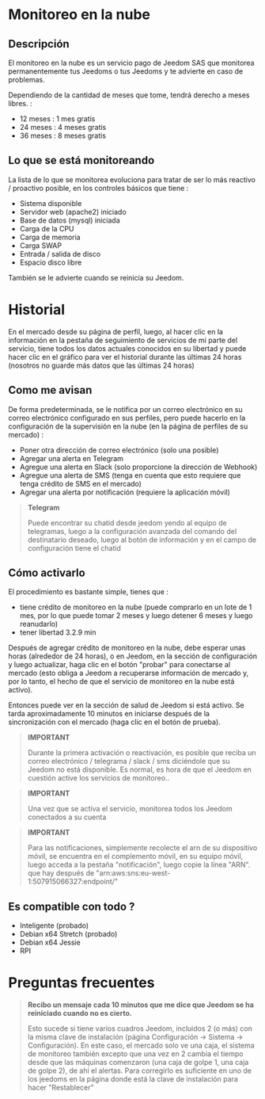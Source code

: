 # Monitoreo en la nube

## Descripción

El monitoreo en la nube es un servicio pago de Jeedom SAS que monitorea permanentemente tus Jeedoms o tus Jeedoms y te advierte en caso de problemas.

Dependiendo de la cantidad de meses que tome, tendrá derecho a meses libres. : 

- 12 meses : 1 mes gratis
- 24 meses : 4 meses gratis
- 36 meses : 8 meses gratis

## Lo que se está monitoreando

La lista de lo que se monitorea evoluciona para tratar de ser lo más reactivo / proactivo posible, en los controles básicos que tiene : 

- Sistema disponible
- Servidor web (apache2) iniciado
- Base de datos (mysql) iniciada
- Carga de la CPU
- Carga de memoria
- Carga SWAP
- Entrada / salida de disco
- Espacio disco libre

También se le advierte cuando se reinicia su Jeedom.

# Historial

En el mercado desde su página de perfil, luego, al hacer clic en la información en la pestaña de seguimiento de servicios de mi parte del servicio, tiene todos los datos actuales conocidos en su libertad y puede hacer clic en el gráfico para ver el historial durante las últimas 24 horas (nosotros no guarde más datos que las últimas 24 horas)

## Como me avisan

De forma predeterminada, se le notifica por un correo electrónico en su correo electrónico configurado en sus perfiles, pero puede hacerlo en la configuración de la supervisión en la nube (en la página de perfiles de su mercado) : 

- Poner otra dirección de correo electrónico (solo una posible)
- Agregar una alerta en Telegram
- Agregue una alerta en Slack (solo proporcione la dirección de Webhook)
- Agregue una alerta de SMS (tenga en cuenta que esto requiere que tenga crédito de SMS en el mercado)
- Agregar una alerta por notificación (requiere la aplicación móvil) 

> **Telegram**
>
> Puede encontrar su chatid desde jeedom yendo al equipo de telegramas, luego a la configuración avanzada del comando del destinatario deseado, luego al botón de información y en el campo de configuración tiene el chatid

## Cómo activarlo

El procedimiento es bastante simple, tienes que : 

- tiene crédito de monitoreo en la nube (puede comprarlo en un lote de 1 mes, por lo que puede tomar 2 meses y luego detener 6 meses y luego reanudarlo)
- tener libertad 3.2.9 min

Después de agregar crédito de monitoreo en la nube, debe esperar unas horas (alrededor de 24 horas), o en Jeedom, en la sección de configuración y luego actualizar, haga clic en el botón "probar" para conectarse al mercado (esto obliga a Jeedom a recuperarse información de mercado y, por lo tanto, el hecho de que el servicio de monitoreo en la nube está activo).

Entonces puede ver en la sección de salud de Jeedom si está activo. Se tarda aproximadamente 10 minutos en iniciarse después de la sincronización con el mercado (haga clic en el botón de prueba).

>**IMPORTANT**
>
>Durante la primera activación o reactivación, es posible que reciba un correo electrónico / telegrama / slack / sms diciéndole que su Jeedom no está disponible. Es normal, es hora de que el Jeedom en cuestión active los servicios de monitoreo..

>**IMPORTANT**
>
> Una vez que se activa el servicio, monitorea todos los Jeedom conectados a su cuenta

>**IMPORTANT**
>
> Para las notificaciones, simplemente recolecte el arn de su dispositivo móvil, se encuentra en el complemento móvil, en su equipo móvil, luego acceda a la pestaña "notificación", luego copie la línea "ARN". que hay después de "arn:aws:sns:eu-west-1:507915066327:endpoint/"

## Es compatible con todo ?

- Inteligente (probado)
- Debian x64 Stretch (probado)
- Debian x64 Jessie
- RPI

# Preguntas frecuentes

>**Recibo un mensaje cada 10 minutos que me dice que Jeedom se ha reiniciado cuando no es cierto.**
>
>Esto sucede si tiene varios cuadros Jeedom, incluidos 2 (o más) con la misma clave de instalación (página Configuración -> Sistema -> Configuración). En este caso, el mercado solo ve una caja, el sistema de monitoreo también excepto que una vez en 2 cambia el tiempo desde que las máquinas comenzaron (una caja de golpe 1, una caja de golpe 2), de ahí el alertas. Para corregirlo es suficiente en uno de los jeedoms en la página donde está la clave de instalación para hacer "Restablecer"
